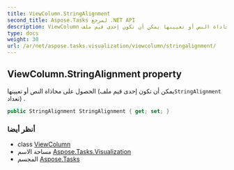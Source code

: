 ```yaml
---
title: ViewColumn.StringAlignment
second_title: Aspose.Tasks لمرجع .NET API
description: ViewColumn ملكية. الحصول على محاذاة النص أو تعيينها يمكن أن تكون إحدى قيم ملفStringAlignment تعداد .
type: docs
weight: 30
url: /ar/net/aspose.tasks.visualization/viewcolumn/stringalignment/
---
```

## ViewColumn.StringAlignment property

الحصول على محاذاة النص أو تعيينها (يمكن أن تكون إحدى قيم ملف`StringAlignment` تعداد) .

```csharp
public StringAlignment StringAlignment { get; set; }
```

### أنظر أيضا

* class [ViewColumn](../)
* مساحة الاسم [Aspose.Tasks.Visualization](../../viewcolumn/)
* المجسم [Aspose.Tasks](../../../)



